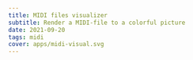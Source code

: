 ```yaml
---
title: MIDI files visualizer
subtitle: Render a MIDI-file to a colorful picture
date: 2021-09-20
tags: midi
cover: apps/midi-visual.svg
---
```


<client-only>
  <midi-visualizer />
</client-only>